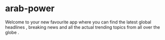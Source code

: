 # arab-power
Welcome to your new favourite app where you  can  find the latest global headlines , breaking news and all the actual trending topics from all over the globe . 
